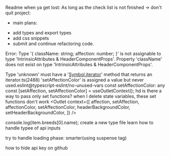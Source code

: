 Readme when ya get lost:
As long as the check list is not finished -> don't quit project:

- main plans:

* add types and export types
* add css snippets
* submit and continue refactoring code.

Error:
Type '{ className: string; affection: number; }' is not assignable to type 'IntrinsicAttributes & HeaderComponentProps'.
Property 'className' does not exist on type 'IntrinsicAttributes & HeaderComponentProps'.

Type 'unknown' must have a '[Symbol.iterator]()' method that returns an iterator.ts(2488)
'setAffectionColor' is assigned a value but never used.eslint@typescript-eslint/no-unused-vars
const setAffectionColor: any
const [setAffection, setAffectionColor] = useOutletContext();
hd
is there a way to pass only set functions? when I delete state variables, these set functions don't work
<Outlet
context={[
affection,
setAffection,
affectionColor,
setAffectionColor,
headerBackgroundColor,
setHeaderBackgroundColor,
]}
/>

console.log(item.breeds[0].name);
create a new type file
learn how to handle typee of api inputs

try to handle loading phase: smarter(using suspense tag)

how to hide api key on github
